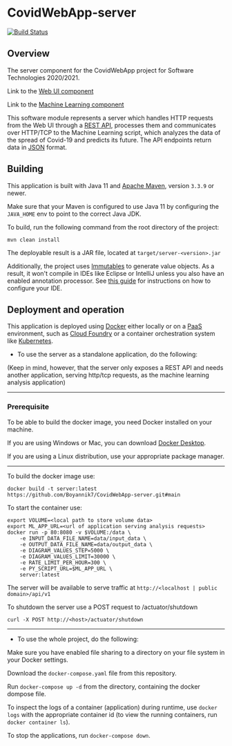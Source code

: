 # CovidWebApp-server
[![Build Status](https://travis-ci.org/Boyannik7/CovidWebApp-server.svg?branch=main)](https://travis-ci.org/Boyannik7/CovidWebApp-server)

## Overview
The server component for the CovidWebApp project 
for Software Technologies 2020/2021.

Link to the [Web UI component](https://github.com/Boyannik7/CovidWebApp-front-end)

Link to the [Machine Learning component](https://github.com/Boyannik7/CovidWebApp-ML)

This software module represents a server which handles HTTP requests
from the Web UI through a [REST API](https://restfulapi.net/), processes them and communicates over HTTP/TCP to the
Machine Learning script, which analyzes the data of the spread of Covid-19
and predicts its future.
The API endpoints return data in [JSON](https://www.json.org/json-en.html) format.

## Building

This application is built with Java 11 and [Apache Maven](http://maven.apache.org/), version `3.3.9` or newer.

Make sure that your Maven is configured to use Java 11 by configuring the `JAVA_HOME` env to point to the correct Java JDK.

To build, run the following command from the root directory of the project:
```
mvn clean install
```
The deployable result is a JAR file, located at `target/server-<version>.jar`

Additionally, the project uses [Immutables](https://immutables.github.io/) to generate value objects.
As a result, it won't compile in IDEs like Eclipse or IntelliJ unless you also have an enabled annotation processor.
See [this guide](https://immutables.github.io/apt.html) for instructions on how to configure your IDE.

## Deployment and operation

This application is deployed using [Docker](https://www.docker.com/) either locally or on a 
[PaaS](https://azure.microsoft.com/en-us/overview/what-is-paas/) environment, such as [Cloud Foundry](https://www.cloudfoundry.org/)
or a container orchestration system like [Kubernetes](https://kubernetes.io/).

- To use the server as a standalone application, do the following:

(Keep in mind, however, that the server only exposes a REST API and needs another application, serving
http/tcp requests, as the machine learning analysis application)

---
### Prerequisite
To be able to build the docker image, you need Docker installed on your machine.

If you are using Windows or Mac, you can download [Docker Desktop](https://www.docker.com/products/docker-desktop).

If you are using a Linux distribution, use your appropriate package manager.

---

To build the docker image use:
```
docker build -t server:latest https://github.com/Boyannik7/CovidWebApp-server.git#main
```
To start the container use:
```
export VOLUME=<local path to store volume data>
export ML_APP_URL=<url of application serving analysis requests>
docker run -p 80:8080 -v $VOLUME:/data \
    -e INPUT_DATA_FILE_NAME=data/input_data \
    -e OUTPUT_DATA_FILE_NAME=data/output_data \
    -e DIAGRAM_VALUES_STEP=5000 \
    -e DIAGRAM_VALUES_LIMIT=30000 \
    -e RATE_LIMIT_PER_HOUR=300 \
    -e PY_SCRIPT_URL=$ML_APP_URL \
    server:latest
```

The server will be available to serve traffic at `http://<localhost | public domain>/api/v1`

To shutdown the server use a POST request to /actuator/shutdown
```
curl -X POST http://<host>/actuator/shutdown
```
---

- To use the whole project, do the following:

Make sure you have enabled file sharing to a directory on your file system in your Docker settings.

Download the `docker-compose.yaml` file from this repository.

Run `docker-compose up -d` from the directory, containing the docker dompose file.

To inspect the logs of a container (application) during runtime, use `docker logs` with the appropriate
container id (to view the running containers, run `docker container ls`).

To stop the applications, run `docker-compose down`.
